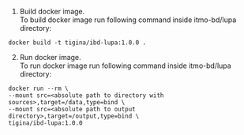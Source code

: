
1. Build docker image. \
To build docker image run following command inside itmo-bd/lupa directory:
```commandline
docker build -t tigina/ibd-lupa:1.0.0 .
```
2. Run docker image. \
To run docker image run following command inside itmo-bd/lupa directory:
```commandline
docker run --rm \
--mount src=<absolute path to directory with sources>,target=/data,type=bind \
--mount src=<absolute path to output directory>,target=/output,type=bind \
tigina/ibd-lupa:1.0.0
```
